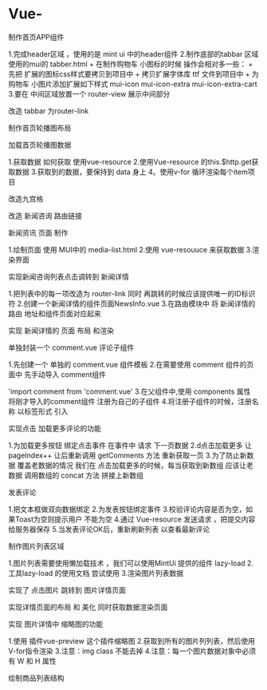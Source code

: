 # Vue-
制作首页APP组件

1.完成header区域 ，使用的是 mint ui 中的header组件 2.制作底部的tabbar 区域 使用的mui的 tabber.html + 在制作购物车 小图标的时候 操作会相对多一些： + 先把 扩展的图标css样式要拷贝到项目中 + 拷贝扩展字体库 ttf 文件到项目中 + 为购物车 小图片添加扩展如下样式 mui-icon mui-icon-extra mui-icon-extra-cart 3.要在 中间区域放置一个 router-view 展示中间部分

改造 tabbar 为router-link

制作首页轮播图布局

加载首页轮播图数据

1.获取数据 如何获取 使用vue-resource 2.使用Vue-resource 的this.$http.get获取数据 3.获取到的数据，要保持到 data 身上 4。使用v-for 循环渲染每个item项目

改造九宫格

改造 新闻咨询 路由链接

新闻资讯 页面 制作

1.绘制页面 使用 MUI中的 media-list.html 2.使用 vue-resouuce 来获取数据 3.渲染界面

实现新闻咨询列表点击调转到 新闻详情

1.把列表中的每一项改造为 router-link 同时 再跳转的时候应该提供唯一的ID标识符 2.创建一个新闻详情的组件页面NewsInfo.vue 3.在路由模块中 将 新闻详情的路由 地址和组件页面对应起来

实现 新闻详情的 页面 布局 和渲染

单独封装一个 comment.vue 评论子组件

1.先创建一个 单独的 comment.vue 组件模板 2.在需要使用 comment 组件的页面中 先手动导入 comment组件

'import comment from 'comment.vue' 3.在父组件中,使用 components 属性 将刚才导入的comment组件 注册为自己的子组件 4.将注册子组件的时候，注册名称 以标签形式 引入

实现点击 加载更多评论的功能

1.为加载更多按钮 绑定点击事件 在事件中 请求 下一页数据 2.d点击加载更多 让pageIndex++ 让后重新调用 getComments 方法 重新获取一页 3.为了防止新数据 覆盖老数据的情况 我们在 点击加载更多的时候，每当获取到新数组 应该让老数据 调用数组的 concat 方法 拼接上新数组

发表评论

1.把文本框做双向数据绑定 2.为发表按钮绑定事件 3.校验评论内容是否为空，如果Toast为空则提示用户 不能为空 4.通过 Vue-resource 发送请求 ，把提交内容给服务器保存 5.当发表评论OK后，重新刷新列表 以查看最新评论

制作图片列表区域

1.图片列表需要使用懒加载技术 ，我们可以使用MintUi 提供的组件 lazy-load 2.工具lazy-load 的使用文档 尝试使用 3.渲染图片列表数据

实现了 点击图片 跳转到 图片详情页面

实现详情页面的布局 和 美化 同时获取数据渲染页面

实现 图片详情中 缩略图的功能

1.使用 插件vue-preview 这个插件缩略图 2.获取到所有的图片列列表，然后使用V-for指令渲染 3.注意：img class 不能去掉 4.注意：每一个图片数据对象中必须有 W 和 H 属性

绘制商品列表结构
